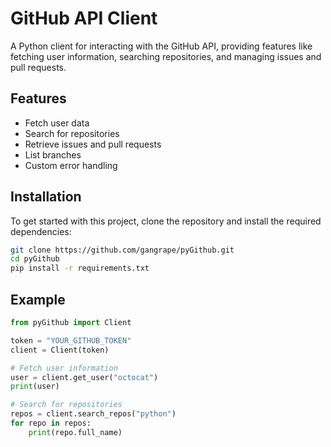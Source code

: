 # GitHub API Client

A Python client for interacting with the GitHub API, providing features like fetching user information, searching repositories, and managing issues and pull requests.

## Features

- Fetch user data
- Search for repositories
- Retrieve issues and pull requests
- List branches
- Custom error handling

## Installation

To get started with this project, clone the repository and install the required dependencies:

```bash
git clone https://github.com/gangrape/pyGithub.git
cd pyGithub
pip install -r requirements.txt
```

## Example

```python
from pyGithub import Client

token = "YOUR_GITHUB_TOKEN"
client = Client(token)

# Fetch user information
user = client.get_user("octocat")
print(user)

# Search for repositories
repos = client.search_repos("python")
for repo in repos:
    print(repo.full_name)
```
